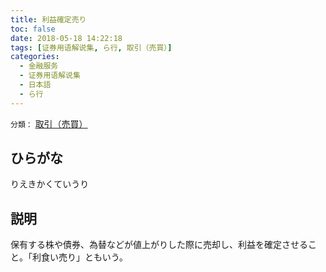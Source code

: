 ```yaml
---
title: 利益確定売り
toc: false
date: 2018-05-18 14:22:18
tags: [证券用语解说集, ら行, 取引（売買）]
categories:
  - 金融服务
  - 证券用语解说集
  - 日本語
  - ら行
---
```


`分類：` [取引（売買）](/tags/取引（売買）/)

## ひらがな

りえきかくていうり

## 説明

保有する株や債券、為替などが値上がりした際に売却し、利益を確定させること。「利食い売り」ともいう。
